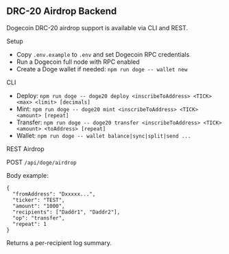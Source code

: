 ## DRC-20 Airdrop Backend

Dogecoin DRC-20 airdrop support is available via CLI and REST.

Setup

- Copy `.env.example` to `.env` and set Dogecoin RPC credentials
- Run a Dogecoin full node with RPC enabled
- Create a Doge wallet if needed: `npm run doge -- wallet new`

CLI

- Deploy: `npm run doge -- doge20 deploy <inscribeToAddress> <TICK> <max> <limit> [decimals]`
- Mint: `npm run doge -- doge20 mint <inscribeToAddress> <TICK> <amount> [repeat]`
- Transfer: `npm run doge -- doge20 transfer <inscribeToAddress> <TICK> <amount> <toAddress> [repeat]`
- Wallet: `npm run doge -- wallet balance|sync|split|send ...`

REST Airdrop

POST `/api/doge/airdrop`

Body example:

```
{
  "fromAddress": "Dxxxxx...",
  "ticker": "TEST",
  "amount": "1000",
  "recipients": ["Daddr1", "Daddr2"],
  "op": "transfer",
  "repeat": 1
}
```

Returns a per-recipient log summary.